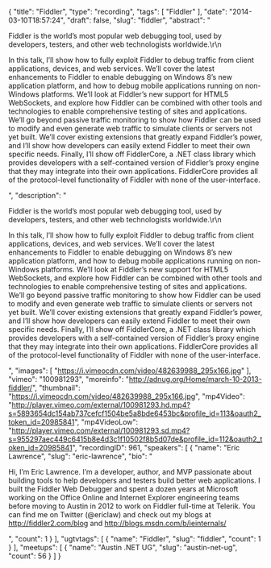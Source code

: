 {
  "title": "Fiddler",
  "type": "recording",
  "tags": [
    "Fiddler"
  ],
  "date": "2014-03-10T18:57:24",
  "draft": false,
  "slug": "fiddler",
  "abstract": "<p>Fiddler is the world’s most popular web debugging tool, used by developers, testers, and other web technologists worldwide.\r\n</p><p>In this talk, I’ll show how to fully exploit Fiddler to debug traffic from client applications, devices, and web services. We’ll cover the latest enhancements to Fiddler to enable debugging on Windows 8’s new application platform, and how to debug mobile applications running on non-Windows platforms. We’ll look at Fiddler’s new support for HTML5 WebSockets, and explore how Fiddler can be combined with other tools and technologies to enable comprehensive testing of sites and applications. We’ll go beyond passive traffic monitoring to show how Fiddler can be used to modify and even generate web traffic to simulate clients or servers not yet built. We’ll cover existing extensions that greatly expand Fiddler’s power, and I’ll show how developers can easily extend Fiddler to meet their own specific needs. Finally, I’ll show off FiddlerCore, a .NET class library which provides developers with a self-contained version of Fiddler’s proxy engine that they may integrate into their own applications. FiddlerCore provides all of the protocol-level functionality of Fiddler with none of the user-interface. </p>",
  "description": "<p>Fiddler is the world’s most popular web debugging tool, used by developers, testers, and other web technologists worldwide.\r\n</p><p>In this talk, I’ll show how to fully exploit Fiddler to debug traffic from client applications, devices, and web services. We’ll cover the latest enhancements to Fiddler to enable debugging on Windows 8’s new application platform, and how to debug mobile applications running on non-Windows platforms. We’ll look at Fiddler’s new support for HTML5 WebSockets, and explore how Fiddler can be combined with other tools and technologies to enable comprehensive testing of sites and applications. We’ll go beyond passive traffic monitoring to show how Fiddler can be used to modify and even generate web traffic to simulate clients or servers not yet built. We’ll cover existing extensions that greatly expand Fiddler’s power, and I’ll show how developers can easily extend Fiddler to meet their own specific needs. Finally, I’ll show off FiddlerCore, a .NET class library which provides developers with a self-contained version of Fiddler’s proxy engine that they may integrate into their own applications. FiddlerCore provides all of the protocol-level functionality of Fiddler with none of the user-interface. </p>",
  "images": [
    "https://i.vimeocdn.com/video/482639988_295x166.jpg"
  ],
  "vimeo": "100981293",
  "moreinfo": "http://adnug.org/Home/march-10-2013-fiddler/",
  "thumbnail": "https://i.vimeocdn.com/video/482639988_295x166.jpg",
  "mp4Video": "http://player.vimeo.com/external/100981293.hd.mp4?s=5893654dc154ab737cefcf1504be5a8bde6453bc&profile_id=113&oauth2_token_id=20985841",
  "mp4VideoLow": "http://player.vimeo.com/external/100981293.sd.mp4?s=955297aec449c6415b8e4d3c1f10502f8b5d07de&profile_id=112&oauth2_token_id=20985841",
  "recordingID": 961,
  "speakers": [
    {
      "name": "Eric Lawrence",
      "slug": "eric-lawrence",
      "bio": "<p>Hi, I’m Eric Lawrence. I’m a developer, author, and MVP passionate about building tools to help developers and testers build better web applications. I built the Fiddler Web Debugger and spent a dozen years at Microsoft working on the Office Online and Internet Explorer engineering teams before moving to Austin in 2012 to work on Fiddler full-time at Telerik. You can find me on Twitter (@ericlaw) and check out my blogs at http://fiddler2.com/blog and http://blogs.msdn.com/b/ieinternals/</p>",
      "count": 1
    }
  ],
  "ugtvtags": [
    {
      "name": "Fiddler",
      "slug": "fiddler",
      "count": 1
    }
  ],
  "meetups": [
    {
      "name": "Austin .NET UG",
      "slug": "austin-net-ug",
      "count": 56
    }
  ]
}